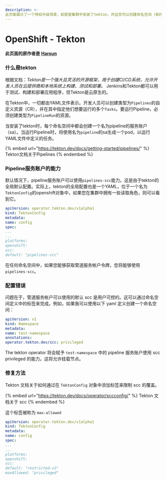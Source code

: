 ```yaml
---
description: >-
此页面展示了一个特权升级场景，前提是集群中安装了tekton，并且您可以创建命名空间（有时编辑权限就足够了）
---
```


# OpenShift - Tekton

**此页面的原作者是** [**Haroun**](https://www.linkedin.com/in/haroun-al-mounayar-571830211)

### 什么是tekton

根据文档：_Tekton是一个强大且灵活的开源框架，用于创建CI/CD系统，允许开发人员在云提供商和本地系统上构建、测试和部署。_ Jenkins和Tekton都可以用于测试、构建和部署应用程序，但Tekton是云原生的。&#x20;

在Tekton中，一切都由YAML文件表示。开发人员可以创建类型为`Pipelines`的自定义资源（CR），并在其中指定他们想要运行的多个`Tasks`。要运行Pipeline，必须创建类型为`PipelineRun`的资源。

当安装了tekton时，每个命名空间中都会创建一个名为pipeline的服务账户（sa）。当运行Pipeline时，将使用名为`pipeline`的sa生成一个pod，以运行YAML文件中定义的任务。

{% embed url="https://tekton.dev/docs/getting-started/pipelines/" %}
Tekton文档关于Pipelines
{% endembed %}

### Pipeline服务账户的能力

默认情况下，pipeline服务账户可以使用`pipelines-scc`能力。这是由于tekton的全局默认配置。实际上，tekton的全局配置也是一个YAML，位于一个名为`TektonConfig`的openshift对象中，如果您在集群中拥有一些读取角色，则可以看到它。
```yaml
apiVersion: operator.tekton.dev/v1alpha1
kind: TektonConfig
metadata:
name: config
spec:
...
...
platforms:
openshift:
scc:
default: "pipelines-scc"
```
在任何命名空间中，如果您能够获取管道服务帐户令牌，您将能够使用 `pipelines-scc`。

### 配置错误

问题在于，管道服务帐户可以使用的默认 scc 是用户可控的。这可以通过命名空间定义中的标签来完成。例如，如果我可以使用以下 yaml 定义创建一个命名空间：
```yaml
apiVersion: v1
kind: Namespace
metadata:
name: test-namespace
annotations:
operator.tekton.dev/scc: privileged
```
The tekton operator 将会赋予 `test-namespace` 中的 pipeline 服务账户使用 scc privileged 的能力。这将允许挂载节点。

### 修复方法

Tekton 文档关于如何通过在 `TektonConfig` 对象中添加标签来限制 scc 的覆盖。

{% embed url="https://tekton.dev/docs/operator/sccconfig/" %}
Tekton 文档关于 scc
{% endembed %}

这个标签被称为 `max-allowed`&#x20;
```yaml
apiVersion: operator.tekton.dev/v1alpha1
kind: TektonConfig
metadata:
name: config
spec:
...
...
platforms:
openshift:
scc:
default: "restricted-v2"
maxAllowed: "privileged"
```

